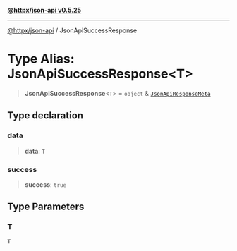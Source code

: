 [**@httpx/json-api v0.5.25**](../README.md)

***

[@httpx/json-api](../README.md) / JsonApiSuccessResponse

# Type Alias: JsonApiSuccessResponse\<T\>

> **JsonApiSuccessResponse**\<`T`\> = `object` & [`JsonApiResponseMeta`](JsonApiResponseMeta.md)

## Type declaration

### data

> **data**: `T`

### success

> **success**: `true`

## Type Parameters

### T

`T`
